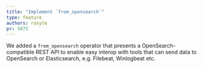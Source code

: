 ```yaml
---
title: "Implement `from_opensearch`"
type: feature
authors: raxyte
pr: 5075
---
```


We added a `from_opensearch` operator that presents a OpenSearch-compatible REST
API to enable easy interop with tools that can send data to OpenSearch or
Elasticsearch, e.g. Filebeat, Winlogbeat etc.
